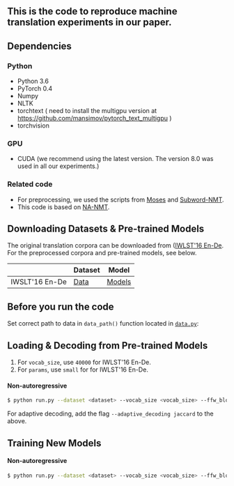 ## This is the code to reproduce machine translation experiments in our paper.

Dependencies
------------------
### Python
* Python 3.6
* PyTorch 0.4
* Numpy
* NLTK
* torchtext ( need to install the multigpu version at https://github.com/mansimov/pytorch_text_multigpu )
* torchvision

### GPU
* CUDA (we recommend using the latest version. The version 8.0 was used in all our experiments.)

### Related code
* For preprocessing, we used the scripts from [Moses](https://github.com/moses-smt/mosesdecoder "Moses") and [Subword-NMT](https://github.com/rsennrich/subword-nmt "Subword-NMT").
* This code is based on [NA-NMT](https://github.com/MultiPath/NA-NMT "NA-NMT").

Downloading Datasets & Pre-trained Models
------------------
The original translation corpora can be downloaded from ([IWLST'16 En-De](https://wit3.fbk.eu/). For the preprocessed corpora and pre-trained models, see below.

| | Dataset | Model |
| -------------      | --- | -------------  |
| IWSLT'16 En-De     | [Data](https://drive.google.com/file/d/1m7dZqEXHWPYcre6xxsFwFLrb9CRCZGmn/view?usp=sharing) | [Models](https://drive.google.com/open?id=1N8tfU5ttnov2jWk3-PHVMJClQA0pKXoN) |

Before you run the code
------------------
Set correct path to data in `data_path()` function located in [`data.py`](https://github.com/jasonleeinf/non-auto-decoding/blob/96f7765399133c79ad4d23768dd530ee3eb07990/data.py#L44):

Loading & Decoding from Pre-trained Models
------------------
1. For `vocab_size`, use `40000` for IWLST'16 En-De.
2. For `params`, use `small` for for IWLST'16 En-De.

#### Non-autoregressive
```bash
$ python run.py --dataset <dataset> --vocab_size <vocab_size> --ffw_block highway --params <params> --lr_schedule anneal --fast --valid_repeat_dec 20 --use_argmax --next_dec_input both --mode test --remove_repeats --debug --trg_len_option predict --use_predicted_trg_len --load_from <checkpoint>
```

For adaptive decoding, add the flag `--adaptive_decoding jaccard` to the above.

Training New Models
------------------

#### Non-autoregressive
```bash
$ python run.py --dataset <dataset> --vocab_size <vocab_size> --ffw_block highway --params <params> --lr_schedule anneal --fast --valid_repeat_dec 8 --use_argmax --next_dec_input both --denoising_prob --layerwise_denoising_weight --use_distillation
```

